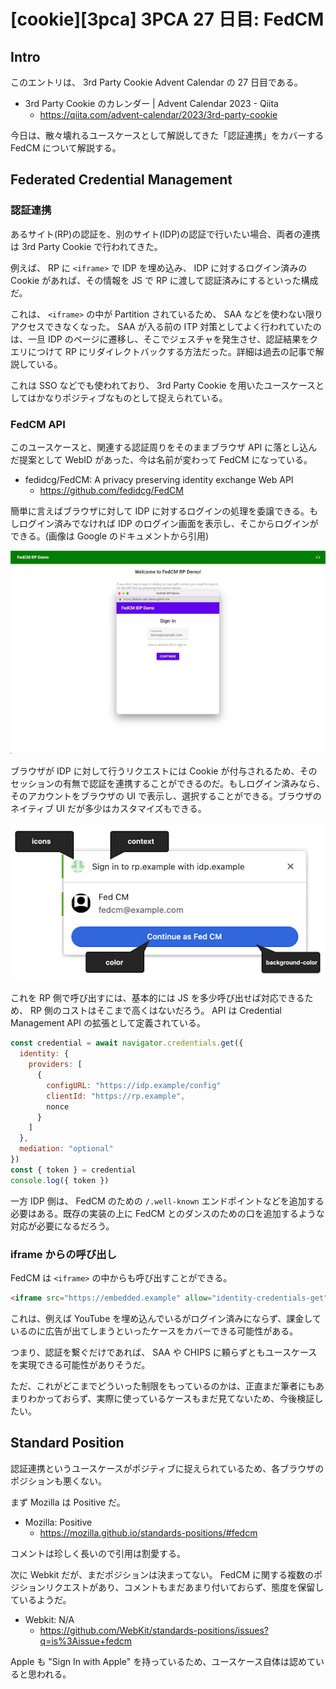 # [cookie][3pca] 3PCA 27 日目: FedCM

## Intro

このエントリは、 3rd Party Cookie Advent Calendar の 27 日目である。

- 3rd Party Cookie のカレンダー | Advent Calendar 2023 - Qiita
  - https://qiita.com/advent-calendar/2023/3rd-party-cookie

今日は、散々壊れるユースケースとして解説してきた「認証連携」をカバーする FedCM について解説する。


## Federated Credential Management

### 認証連携

あるサイト(RP)の認証を、別のサイト(IDP)の認証で行いたい場合、両者の連携は 3rd Party Cookie で行われてきた。

例えば、 RP に `<iframe>` で IDP を埋め込み、 IDP に対するログイン済みの Cookie があれば、その情報を JS で RP に渡して認証済みにするといった構成だ。

これは、 `<iframe>` の中が Partition されているため、 SAA などを使わない限りアクセスできなくなった。 SAA が入る前の ITP 対策としてよく行われていたのは、一旦 IDP のページに遷移し、そこでジェスチャを発生させ、認証結果をクエリにつけて RP にリダイレクトバックする方法だった。詳細は過去の記事で解説している。

これは SSO などでも使われており、 3rd Party Cookie を用いたユースケースとしてはかなりポジティブなものとして捉えられている。


### FedCM API

このユースケースと、関連する認証周りをそのままブラウザ API に落とし込んだ提案として WebID があった、今は名前が変わって FedCM になっている。

- fedidcg/FedCM: A privacy preserving identity exchange Web API
  - https://github.com/fedidcg/FedCM

簡単に言えばブラウザに対して IDP に対するログインの処理を委譲できる。もしログイン済みでなければ IDP のログイン画面を表示し、そこからログインができる。(画像は Google のドキュメントから引用)

![fedcm-login-popup](fedcm-login-popup.png#650x419)

ブラウザが IDP に対して行うリクエストには Cookie が付与されるため、そのセッションの有無で認証を連携することができるのだ。もしログイン済みなら、そのアカウントをブラウザの UI で表示し、選択することができる。ブラウザのネイティブ UI だが多少はカスタマイズもできる。

![FedCM Account Chooser](fedcm-account-chooser.png#974x488)

これを RP 側で呼び出すには、基本的には JS を多少呼び出せば対応できるため、 RP 側のコストはそこまで高くはないだろう。 API は Credential Management API の拡張として定義されている。

```js
const credential = await navigator.credentials.get({
  identity: {
    providers: [
      {
        configURL: "https://idp.example/config"
        clientId: "https://rp.example",
        nonce
      }
    ]
  },
  mediation: "optional"
})
const { token } = credential
console.log({ token })
```

一方 IDP 側は、 FedCM のための `/.well-known` エンドポイントなどを追加する必要はある。既存の実装の上に FedCM とのダンスのための口を追加するような対応が必要になるだろう。


### iframe からの呼び出し

FedCM は `<iframe>` の中からも呼び出すことができる。

```html
<iframe src="https://embedded.example" allow="identity-credentials-get"></iframe>
```

これは、例えば YouTube を埋め込んでいるがログイン済みにならず、課金しているのに広告が出てしまうといったケースをカバーできる可能性がある。

つまり、認証を繋ぐだけであれば、 SAA や CHIPS に頼らずともユースケースを実現できる可能性がありそうだ。

ただ、これがどこまでどういった制限をもっているのかは、正直まだ筆者にもあまりわかっておらず、実際に使っているケースもまだ見てないため、今後検証したい。


## Standard Position

認証連携というユースケースがポジティブに捉えられているため、各ブラウザのポジションも悪くない。

まず Mozilla は Positive だ。

- Mozilla: Positive
  - https://mozilla.github.io/standards-positions/#fedcm

コメントは珍しく長いので引用は割愛する。

次に Webkit だが、まだポジションは決まってない。 FedCM に関する複数のポジションリクエストがあり、コメントもまだあまり付いておらず、態度を保留しているようだ。

- Webkit: N/A
  - https://github.com/WebKit/standards-positions/issues?q=is%3Aissue+fedcm

Apple も "Sign In with Apple" を持っているため、ユースケース自体は認めていると思われる。